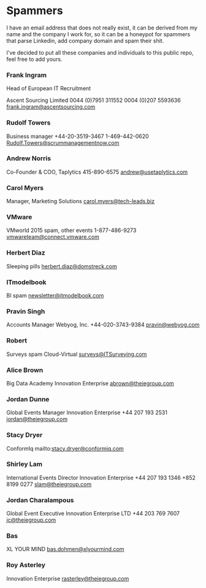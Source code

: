 Spammers
========

I have an email address that does not really exist, it can be derived from my name and the company I work for, so it can be a honeypot for spammers that parse Linkedin, add company domain and spam their shit.

I've decided to put all these companies and individuals to this public repo, feel free to add yours.


### Frank Ingram
Head of European IT Recruitment

Ascent Sourcing Limited
0044 (0)7951 311552
0004 (0)207 5593636
frank.ingram@ascentsourcing.com

### Rudolf Towers
Business manager
+44-20-3519-3467
1-469-442-0620
Rudolf.Towers@scrummanagementnow.com

### Andrew Norris
Co-Founder & COO, Taplytics
415-890-6575
andrew@usetaplytics.com

### Carol Myers
Manager, Marketing Solutions
carol.myers@tech-leads.biz

### VMware
VMworld 2015 spam, other events
1-877-486-9273 
vmwareteam@connect.vmware.com

### Herbert Diaz
Sleeping pills
herbert.diaz@domstreck.com

### ITmodelbook
BI spam
newsletter@itmodelbook.com

### Pravin Singh
Accounts Manager
Webyog, Inc.
+44-020-3743-9384
pravin@webyog.com

### Robert
Surveys spam
Cloud-Virtual
surveys@ITSurveying.com

### Alice Brown
Big Data Academy
Innovation Enterprise
abrown@theiegroup.com

### Jordan Dunne
Global Events Manager
Innovation Enterprise
+44 207 193 2531
jordan@theiegroup.com

### Stacy Dryer
ConformIq
mailto:stacy.dryer@conformiq.com

### Shirley Lam
International Events Director
Innovation Enterprise
+44 207 193 1346
+852 8199 0277
slam@theiegroup.com

### Jordan Charalampous
Global Event Executive
Innovation Enterprise LTD
+44 203 769 7607
jc@theiegroup.com

### Bas
XL YOUR MIND
bas.dohmen@xlyourmind.com

### Roy Asterley
Innovation Enterprise
rasterley@theiegroup.com

